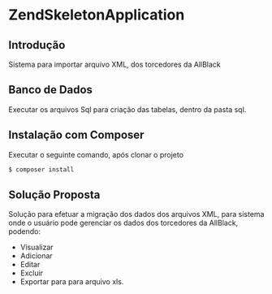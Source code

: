 # ZendSkeletonApplication

## Introdução

Sistema para importar arquivo XML, dos torcedores da AllBlack

## Banco de Dados
Executar os arquivos Sql para criação das tabelas, dentro da pasta sql. 

## Instalação com Composer

Executar o seguinte comando, após clonar o projeto

```bash
$ composer install
```

## Solução Proposta
Solução para efetuar a migração dos dados dos arquivos XML, para sistema onde o usuário pode gerenciar os dados
dos torcedores da AllBlack, podendo:
 - Visualizar
 - Adicionar 
 - Editar
 - Excluir
 - Exportar para para arquivo xls. 